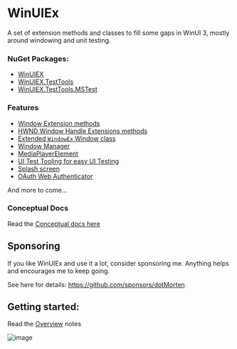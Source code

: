 # WinUIEx

A set of extension methods and classes to fill some gaps in WinUI 3, mostly around windowing and unit testing.

### NuGet Packages:

  - [WinUIEX](https://www.nuget.org/packages/WinUIEx/)
  - [WinUIEX.TestTools](https://www.nuget.org/packages/WinUIEx.TestTools/)
  - [WinUIEX.TestTools.MSTest](https://www.nuget.org/packages/WinUIEx.TestTools.MSTest/)

### Features

  - [Window Extension methods](concepts/WindowExtensions.md)
  - [HWND Window Handle Extensions methods](concepts/HwndExtensions.md)
  - [Extended `WindowEx` Window class](concepts/WindowEx.md)
  - [Window Manager](concepts/WindowManager.md)
  - [MediaPlayerElement](concepts/MediaPlayer.md)
  - [UI Test Tooling for easy UI Testing](concepts/UITests.md)
  - [Splash screen](concepts/Splashscreen.md)
  - [OAuth Web Authenticator](concepts/WebAuthenticator.md)


And more to come...

### Conceptual Docs

Read the [Conceptual docs here](concepts/index.md)

## Sponsoring

If you like WinUIEx and use it a lot, consider sponsoring me. Anything helps and encourages me to keep going.

See here for details: https://github.com/sponsors/dotMorten


## Getting started:

Read the [Overview](concepts/index.md) notes

![image](https://user-images.githubusercontent.com/1378165/171925868-5783b70d-3942-4911-8c77-86df696a7b97.png)

